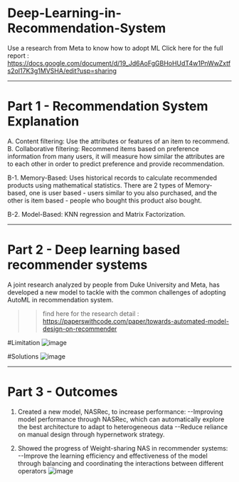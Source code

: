 # Deep-Learning-in-Recommendation-System
Use a research from Meta to know how to adopt ML
Click here for the full report : https://docs.google.com/document/d/19_Jd6AoFgGBHoHUdT4w1PnWwZxtfs2oI17K3g1MVSHA/edit?usp=sharing

----------------------------------------------------------------------------------------------------------------------------------------------------
# Part 1 - Recommendation System Explanation
A. Content filtering: Use the attributes or features of an item to recommend. 
B. Collaborative filtering: Recommend items based on preference information from many users, it will measure how similar the attributes are to each other in order to predict preference and provide recommendation.

 B-1. Memory-Based: 
 Uses historical records to calculate recommended products using mathematical statistics. There are 2 types of Memory-based, one is user based - users similar to you also purchased, and the other is item based - people who bought this product also bought.

 B-2. Model-Based:
 KNN regression and Matrix Factorization.

----------------------------------------------------------------------------------------------------------------------------------------------------
# Part 2 - Deep learning based recommender systems
A joint research analyzed by people from Duke University and Meta, has developed a new model to tackle with the common challenges of adopting AutoML in recommendation system.
>> find here for the research detail : https://paperswithcode.com/paper/towards-automated-model-design-on-recommender

#Limitation 
![image](https://github.com/user-attachments/assets/7965467f-93be-48b2-8f34-c2e4b8be90e4)

#Solutions
![image](https://github.com/user-attachments/assets/a4116fd2-e1f2-44fb-996a-299701ec66d7)

----------------------------------------------------------------------------------------------------------------------------------------------------
# Part 3 - Outcomes
1. Created a new model, NASRec, to increase performance:
--Improving model performance through NASRec, which can automatically explore the best architecture to adapt to heterogeneous data
--Reduce reliance on manual design through hypernetwork strategy.

2. Showed the progress of Weight-sharing NAS in recommender systems:
--Improve the learning efficiency and effectiveness of the model through balancing and coordinating the interactions between different operators
![image](https://github.com/user-attachments/assets/92e22161-3e67-436c-a981-a4b844c093b8)




